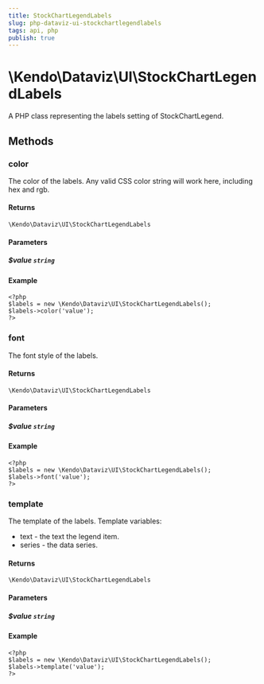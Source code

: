 ```yaml
---
title: StockChartLegendLabels
slug: php-dataviz-ui-stockchartlegendlabels
tags: api, php
publish: true
---
```


# \Kendo\Dataviz\UI\StockChartLegendLabels

A PHP class representing the labels setting of StockChartLegend.


## Methods

### color
The color of the labels.
Any valid CSS color string will work here, including hex and rgb.

#### Returns
`\Kendo\Dataviz\UI\StockChartLegendLabels`

#### Parameters

##### $value `string`



#### Example 
    <?php
    $labels = new \Kendo\Dataviz\UI\StockChartLegendLabels();
    $labels->color('value');
    ?>

### font
The font style of the labels.

#### Returns
`\Kendo\Dataviz\UI\StockChartLegendLabels`

#### Parameters

##### $value `string`



#### Example 
    <?php
    $labels = new \Kendo\Dataviz\UI\StockChartLegendLabels();
    $labels->font('value');
    ?>

### template
The template of the labels.
Template variables:
*   text - the text the legend item.
*   series - the data series.

#### Returns
`\Kendo\Dataviz\UI\StockChartLegendLabels`

#### Parameters

##### $value `string`



#### Example 
    <?php
    $labels = new \Kendo\Dataviz\UI\StockChartLegendLabels();
    $labels->template('value');
    ?>

